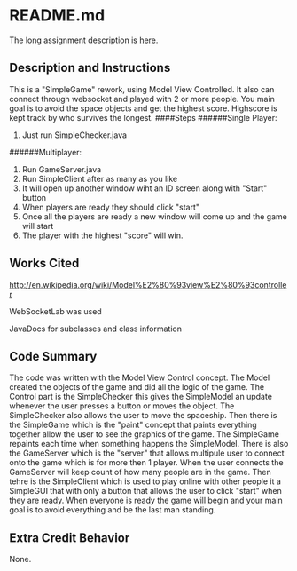 # README.md

The long assignment description is [here](http://bc-cisc3120-s15.github.io/project2-networkedobjects).

## Description and Instructions
This is a "SimpleGame" rework, using Model View Controlled. It also can connect through websocket and played with 2 or more people. You main goal is to avoid the space objects and get the highest score. Highscore is kept track by who survives the longest.
####Steps
######Single Player:
1. Just run SimpleChecker.java

######Multiplayer: 
1. Run GameServer.java
2. Run SimpleClient after as many as you like
3. It will open up another window wiht an ID screen along with "Start" button
4. When players are ready they should click "start" 
5. Once all the players are ready a new window will come up and the game will start
6. The player with the highest "score" will win.

## Works Cited
http://en.wikipedia.org/wiki/Model%E2%80%93view%E2%80%93controller

WebSocketLab was used

JavaDocs for subclasses and class information

## Code Summary
The code was written with the Model View Control concept. The Model created the objects of the game and did all the logic of the game. The Control part is the SimpleChecker this gives the SimpleModel an update whenever the user presses a button or moves the object. The SimpleChecker also allows the user to move the spaceship. Then there is the SimpleGame which is the "paint" concept that paints everything together allow the user to see the graphics of the game. The SimpleGame repaints each time when something happens the SimpleModel. There is also the GameServer which is the "server" that allows multipule user to connect onto the game which is for more then 1 player. When the user connects the GameServer will keep count of how many people are in the game. Then tehre is the SimpleClient which is used to play online with other people it a SimpleGUI that with only a button that allows the user to click "start" when they are ready. When everyone is ready the game will begin and your main goal is to avoid everything and be the last man standing.


## Extra Credit Behavior
None.
